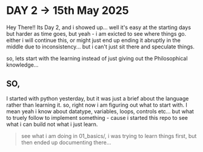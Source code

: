 # DAY 2 -> 15th May 2025

Hey There!! 
    Its Day 2, and i showed up...
    well it's easy at the starting days but harder as time goes, but yeah - i am exicted to see where things go. either i will continue this, or might just end up ending it abruptly in the middle due to inconsistency... but i can't just sit there and speculate things.

so, lets start with the learning instead of just giving out the Philosophical knowledge...

## SO, 
I started with python yesterday, but it was just a brief about the language rather than learning it.
so, right now i am figuring out what to start with. I mean yeah i know about datatype, variables, loops, controls etc... but what to truely follow to implement something - cause i started this repo to see what i can build not what i just learn.

> see what i am doing in 01_basics/, i was trying to learn things first, but then ended up documenting there... 